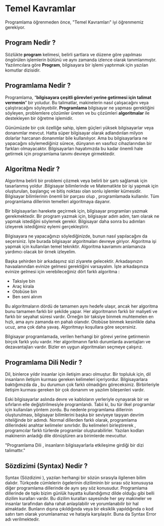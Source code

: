 # Temel Kavramlar

Programlama öğrenmeden önce, "Temel Kavramları" iyi öğrenmemiz gerekiyor. 

## Program Nedir ?

Sözlükte **program** kelimesi, belirli şartlara ve düzene göre yapılması öngörülen işlemlerin bütünü ve aynı zamanda izlence olarak tanımlanmıştır. Yazılımcılara göre **Program**, bilgisayara bir işlemi yaptırmak için yazılan komutlar dizisidir.

## Programlama Nedir ?

Programlama, “**bilgisayara çeşitli görevleri yerine getirmesi için talimat vermenin**” bir yoludur. Bu talimatlar, makinelerin nasıl çalışacağını veya çalıştıracağını söyleyebilir. **Programlama** bilgisayar ne yapması gerektiğini söyleyen, problemlere çözümler üreten ve bu çözümleri **algoritmalar** ile destekleyen bir öğretme işlemidir.

Günümüzde bir çok özelliğe sahip, işlem güçleri yüksek bilgisayarlar veya donanımlar mevcut. Hatta süper bilgisayar olarak adlandırılan milyon dolarlar harcanan donanımlar bile kullanılıyor. Ama bu bilgisayarlara ne yapacağını söylemediğiniz sürece, dünyanın en vasıfsız cihazlarından bir farkları olmayacaktır. Bilgisayarları hayatımızda bu kadar önemli hale getirmek için programlama tanımı devreye girmektedir.

## Algoritma Nedir ?

Algoritma belirli bir problemi çözmek veya belirli bir şartı sağlamak için tasarlanmış yoldur .Bilgisayar bilimlerinde ve Matematikte bir işi yapmak için oluşturulan, başlangıç ve bitiş noktası olan sonlu işlemler kümesidir. Bilgisayar bilimlerinin önemli bir parçası olup , programlamada kullanılır. Tüm programlama dillerinin temelleri algoritmaya dayanır.

Bir bilgisayarları harekete geçirmek için, bilgisayar programları yazmak gerekmektedir. Bir program yazmak için, bilgisayar adım adım, tam olarak ne yapmak istediğini söylemek gerekir. Bilgisayar daha sonra bu adımları izleyerek istediğimiz eylemi gerçekleştirir.

Bilgisayara ne yapacağınızı söylediğinizde, bunun nasıl yapılacağını da seçersiniz. İşte burada bilgisayar algoritmaları devreye giriyor. Algoritma işi yapmak için kullanılan temel tekniktir. Algoritma kavramını anlamanıza yardımcı olacak bir örnek izleyelim.

Başka şehirden bir arkadaşınız sizi ziyarete gelecektir. Arkadaşınızın havaalanından evinize gelmesi gerektiğini varsayalım. İşte arkadaşınıza evinize gelmesi için verebileceğiniz dört farklı algoritma :

- Taksiye bin
- Araç kirala
- Otobüse bin
- Ben seni alırım

Bu algoritmaların dördü de tamamen aynı hedefe ulaşır, ancak her algoritma bunu tamamen farklı bir şekilde yapar. Her algoritmanın farklı bir maliyeti ve farklı bir seyahat süresi vardır. Örneğin bir taksiye binmek muhtemelen en hızlı, ama aynı zamanda en pahalı olanıdır. Otobüse binmek kesinlikle daha ucuz, ama çok daha yavaş. Algoritmayı koşullara göre seçersiniz.

Bilgisayar programlamada, verilen herhangi bir görevi yerine getirmenin birçok farklı yolu vardır. Her algoritmanın farklı durumlarda avantajları ve dezavantajları vardır. Bizler en uygun algoritmaları seçmeye çalışırız.

## Programlama Dili Nedir ?

Dil, binlerce yıldır insanlar için iletişim aracı olmuştur. Bir topluluk için, dil insanların iletişim kurması gereken kelimeleri içeriyordur. Bilgisayarlara baktığımızda da , bu durumun çok farklı olmadığını göreceksiniz. Birbirleriyle iletişim kurması gereken bir çok donanım ve yazılım bileşenleri vardır.

Eski bilgisayarlar aslında devre ve kabloların yerleriyle oynayarak bir ve sıfırların elle değiştirilmesiyle programlandı. Tabii ki, bu tür ilkel programlar için kullanılan yöntem zordu. Bu nedenle programlama dillerinin oluşturulması, bilgisayar bilimlerini başka bir seviyeye taşıyan devrim niteliğinde bir adımdı. Normal dillerden farklı olarak, programlama dillerindeki anahtar kelimeler sınırlıdır. Bu kelimeleri birleştirerek , programcılar farklı türlerde programlar oluşturabilirler. Yazılan kodları makinenin anladığı dile dönüştüren ara birimlerde mevcuttur. 

"Programlama Dili , insanların bilgisayarlarla etkileşime girdiği bir dizi talimattır."

## Sözdizimi (Syntax) Nedir ?

Syntax (Sözdizimi ), yazılan herhangi bir sözün sırasıyla ilgilenen bilim dalıdır. Türkçede cümlelerin ögelerinin diziliminin bir sırası söz konusuysa diğer programlama dillerinde de aynı şey söz konusudur. Programlama dillerinde de tıpkı bizim günlük hayatta kullandığımız dilde olduğu gibi belli dizilim kuralları vardır. Bu dizilim kuralları sayesinde her şey makineler ve insanlar tarafından daha rahat anlaşılabilir ve yorumlanabilir bir hal almaktadır. Bunların dışına çıkıldığında veya bir eksiklik yapıldığında o kod satırı tam olarak yorumlanamaz ve hatayla karşılaşılır. Buna da Syntax Error adı verilmektedir.
